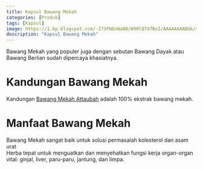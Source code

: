 ```yaml
---
title: Kapsul Bawang Mekah
categories: [Produk]
tags: [Kapsul]
image: https://1.bp.blogspot.com/-I7SPNDvWaN8/W90lQ74fBsI/AAAAAAAABUk/sg8GWEk4IUEkjG8sHUeUi1UZDuiBPnoegCKgBGAs/s1600/produk-bawangmekah.png
description: "Kapsul Bawang Mekah"
---
```


<div class="paraph">Bawang Mekah yang populer juga dengan sebutan Bawang Dayak atau Bawang Berlian sudah dipercaya khasiatnya.</div>

<h1>Kandungan Bawang Mekah</h1>

<div class="paraph">Kandungan <a  class="mhoapp red" href="{{ site.baseurl }}/posts/kapsul-bawang-mekah-0kl" title="Bawang Mekah Attaubah">Bawang Mekah Attaubah</a> adalah 100% ekstrak bawang mekah.</div>

<h1>Manfaat Bawang Mekah</h1>

<div class="paraph">Bawang Mekah sangat baik untuk solusi permasalah kolesterol dan asam urat</div>

<div class="paraph">Herba tepat untuk menguatkan dan menyehatkan fungsi kerja organ-organ vital: ginjal, liver, paru-paru, jantung, dan limpa.</div>